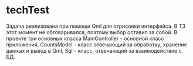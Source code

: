 # techTest
Задача реализована при помощи Qml для отрисовки интерфейса. В ТЗ этот момент не обговаривался, поэтому выбор оставил за собой.
В проекте три основных класса MainController - основной класс приложения, CountsModel - класс отвечающий за обработку, хранение данных и вывод в Qml, Sql - класс, отвечающий за взаимодействие с БД.
